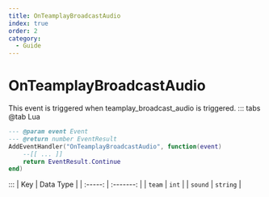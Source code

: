 ```yaml
---
title: OnTeamplayBroadcastAudio
index: true
order: 2
category:
  - Guide
---
```


# OnTeamplayBroadcastAudio
This event is triggered when teamplay_broadcast_audio is triggered.
::: tabs
@tab Lua
```lua
--- @param event Event
--- @return number EventResult
AddEventHandler("OnTeamplayBroadcastAudio", function(event)
    --[[ ... ]]
    return EventResult.Continue
end)
```

:::
|   Key   | Data Type |
| :-----: | :-------: |
|  `team` |   `int`   |
| `sound` |  `string` |